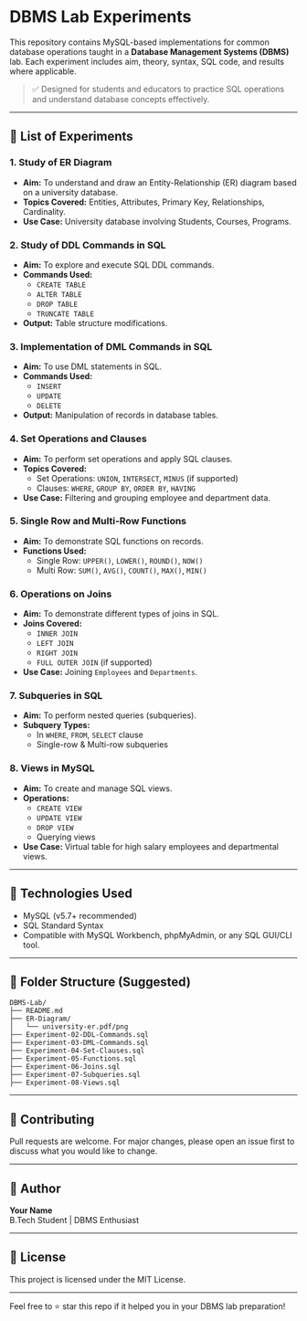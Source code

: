 # DBMS Lab Experiments

This repository contains MySQL-based implementations for common database operations taught in a **Database Management Systems (DBMS)** lab. Each experiment includes aim, theory, syntax, SQL code, and results where applicable.

> ✅ Designed for students and educators to practice SQL operations and understand database concepts effectively.

---

## 📌 List of Experiments

### 1. Study of ER Diagram
- **Aim:** To understand and draw an Entity-Relationship (ER) diagram based on a university database.
- **Topics Covered:** Entities, Attributes, Primary Key, Relationships, Cardinality.
- **Use Case:** University database involving Students, Courses, Programs.

### 2. Study of DDL Commands in SQL
- **Aim:** To explore and execute SQL DDL commands.
- **Commands Used:**
  - `CREATE TABLE`
  - `ALTER TABLE`
  - `DROP TABLE`
  - `TRUNCATE TABLE`
- **Output:** Table structure modifications.

### 3. Implementation of DML Commands in SQL
- **Aim:** To use DML statements in SQL.
- **Commands Used:**
  - `INSERT`
  - `UPDATE`
  - `DELETE`
- **Output:** Manipulation of records in database tables.

### 4. Set Operations and Clauses
- **Aim:** To perform set operations and apply SQL clauses.
- **Topics Covered:**
  - Set Operations: `UNION`, `INTERSECT`, `MINUS` (if supported)
  - Clauses: `WHERE`, `GROUP BY`, `ORDER BY`, `HAVING`
- **Use Case:** Filtering and grouping employee and department data.

### 5. Single Row and Multi-Row Functions
- **Aim:** To demonstrate SQL functions on records.
- **Functions Used:**
  - Single Row: `UPPER()`, `LOWER()`, `ROUND()`, `NOW()`
  - Multi Row: `SUM()`, `AVG()`, `COUNT()`, `MAX()`, `MIN()`

### 6. Operations on Joins
- **Aim:** To demonstrate different types of joins in SQL.
- **Joins Covered:**
  - `INNER JOIN`
  - `LEFT JOIN`
  - `RIGHT JOIN`
  - `FULL OUTER JOIN` (if supported)
- **Use Case:** Joining `Employees` and `Departments`.

### 7. Subqueries in SQL
- **Aim:** To perform nested queries (subqueries).
- **Subquery Types:**
  - In `WHERE`, `FROM`, `SELECT` clause
  - Single-row & Multi-row subqueries

### 8. Views in MySQL
- **Aim:** To create and manage SQL views.
- **Operations:**
  - `CREATE VIEW`
  - `UPDATE VIEW`
  - `DROP VIEW`
  - Querying views
- **Use Case:** Virtual table for high salary employees and departmental views.

---

## 🧰 Technologies Used
- MySQL (v5.7+ recommended)
- SQL Standard Syntax
- Compatible with MySQL Workbench, phpMyAdmin, or any SQL GUI/CLI tool.

---

## 📁 Folder Structure (Suggested)
```
DBMS-Lab/
├── README.md
├── ER-Diagram/
│   └── university-er.pdf/png
├── Experiment-02-DDL-Commands.sql
├── Experiment-03-DML-Commands.sql
├── Experiment-04-Set-Clauses.sql
├── Experiment-05-Functions.sql
├── Experiment-06-Joins.sql
├── Experiment-07-Subqueries.sql
├── Experiment-08-Views.sql
```

---

## 🤝 Contributing
Pull requests are welcome. For major changes, please open an issue first to discuss what you would like to change.

---

## 🧠 Author
**Your Name**  
B.Tech Student | DBMS Enthusiast

---

## 📜 License
This project is licensed under the MIT License.

---

Feel free to ⭐ star this repo if it helped you in your DBMS lab preparation!
